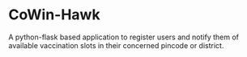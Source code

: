 # CoWin-Hawk
A python-flask based application to register users and notify them of available vaccination slots in their concerned pincode or district.
